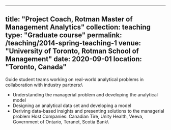 ---
title: "Project Coach, Rotman Master of Management Analytics"
collection: teaching
type: "Graduate course"
permalink: /teaching/2014-spring-teaching-1
venue: "University of Toronto, Rotman School of Management"
date: 2020-09-01
location: "Toronto, Canada"
----


Guide student teams working on real-world analytical problems in collaboration with industry partners:\
 * Understanding the managerial problem and developing the analytical model
 * Designing an analytical data set and developing a model
 * Deriving data-based insights and presenting solutions to the managerial problem
Host Companies: Canadian Tire, Unity Health, Veeva, Government of Ontario, Teranet,
Scotia Bank\